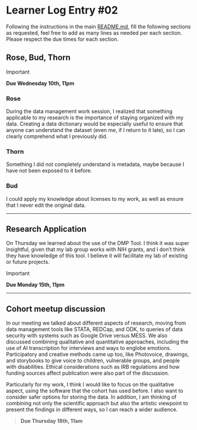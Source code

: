 # Learner Log Entry #02

Following the instructions in the main [README.md](README.md/#entries-instructions), fill the following sections as requested, feel free to add as many lines as needed per each section. Please respect the due times for each section.

## Rose, Bud, Thorn

> [!IMPORTANT]
> **Due Wednesday 10th, 11pm**

### Rose

During the data management work session, I realized that something applicable to my research is the importance of staying organized with my data. Creating a data dictionary would be especially useful to ensure that anyone can understand the dataset (even me, if I return to it late), so I can clearly comprehend what I previously did.

### Thorn

Something I did not completely understand is metadata, maybe because I have not been exposed to it before.

### Bud

I could apply my knowledge about licenses to my work, as well as ensure that I never edit the original data.

---

## Research Application

On Thursday we learned about the use of the DMP Tool. I think it was super insightful, given that my lab group works with NIH grants, and I don’t think they have knowledge of this tool. I believe it will facilitate my lab of existing or future projects.

> [!IMPORTANT]
> **Due Monday 15th, 11pm**


---

## Cohort meetup discussion

In our meeting we talked about different aspects of research, moving from data management tools like STATA, REDCap, and ODK, to queries of data security with systems such as Google Drive versus MESS. We also discussed combining qualitative and quantitative approaches, including the use of AI transcription for interviews and ways to englobe emotions. Participatory and creative methods came up too, like Photovoice, drawings, and storybooks to give voice to children, vulnerable groups, and people with disabilities. Ethical considerations such as IRB regulations and how funding sources affect publication were also part of the discussion.

Particularly for my work, I think I would like to focus on the qualitative aspect, using the software that the cohort has used before. I also want to consider safer options for storing the data. In addition, I am thinking of combining not only the scientific approach but also the artistic viewpoint to present the findings in different ways, so I can reach a wider audience. 

> **Due Thursday 18th, 11am**

